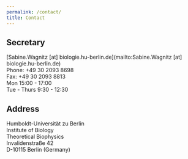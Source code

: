 ```yaml
---
permalink: /contact/
title: Contact
---
```


## Secretary
[Sabine.Wagnitz [at] biologie.hu-berlin.de](mailto:Sabine.Wagnitz [at] biologie.hu-berlin.de)   
Phone: +49 30 2093 8698   
Fax:      +49 30 2093 8813   
Mon 15:00 - 17:00   
Tue - Thurs 9:30 - 12:30   

## Address
Humboldt-Universität zu Berlin   
Institute of Biology   
Theoretical Biophysics   
Invalidenstraße 42   
D-10115 Berlin (Germany)   
